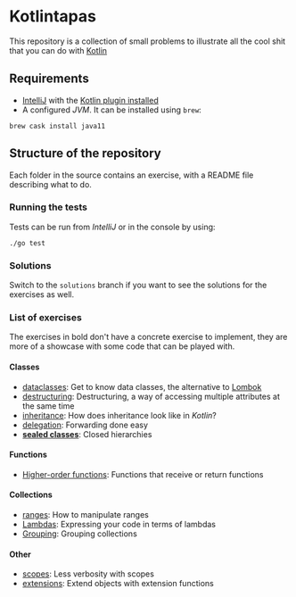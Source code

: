 # Kotlintapas

This repository is a collection of small problems to illustrate all the cool shit that you can do with [Kotlin](https://kotlinlang.org)


## Requirements

- [IntelliJ](https://www.jetbrains.com/idea/) with the [Kotlin plugin installed](https://plugins.jetbrains.com/plugin/6954-kotlin)
- A configured _JVM_. It can be installed using `brew`:

```
brew cask install java11
```

## Structure of the repository

Each folder in the source contains an exercise, with a README file describing what to do.

### Running the tests

Tests can be run from _IntelliJ_ or in the console by using:

```
./go test
```

### Solutions

Switch to the `solutions` branch if you want to see the solutions for the exercises as well.

### List of exercises

The exercises in bold don't have a concrete exercise to implement, they are more of a showcase with some code that can be played with.

#### Classes

- [dataclasses](./src/main/kotlin/com/hceris/kotlintapas/dataclasses/README.md): Get to know data classes, the alternative to [Lombok](https://projectlombok.org/)
- [destructuring](./src/main/kotlin/com/hceris/kotlintapas/destructuring/README.md): Destructuring, a way of accessing multiple attributes at the same time
- [inheritance](./src/main/kotlin/com/hceris/kotlintapas/inheritance/README.md): How does inheritance look like in _Kotlin_?
- [delegation](./src/main/kotlin/com/hceris/kotlintapas/delegation/README.md): Forwarding done easy
- [**sealed classes**](./src/main/kotlin/com/hceris/kotlintapas/sealedclasses/README.md): Closed hierarchies

#### Functions

- [Higher-order functions](./src/main/kotlin/com/hceris/kotlintapas/higherorderfunctions/README.md): Functions that receive or return functions

#### Collections

- [ranges](./src/main/kotlin/com/hceris/kotlintapas/ranges/README.md): How to manipulate ranges
- [Lambdas](./src/main/kotlin/com/hceris/kotlintapas/lambdas/README.md): Expressing your code in terms of lambdas
- [Grouping](./src/main/kotlin/com/hceris/kotlintapas/grouping/README.md): Grouping collections

#### Other

- [scopes](./src/main/kotlin/com/hceris/kotlintapas/scopes/README.md): Less verbosity with scopes
- [extensions](./src/main/kotlin/com/hceris/kotlintapas/extensions/README.md): Extend objects with extension functions

